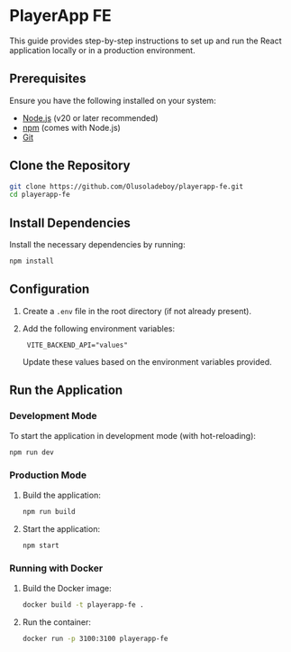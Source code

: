 # PlayerApp FE 

This guide provides step-by-step instructions to set up and run the React application locally or in a production environment.

## Prerequisites

Ensure you have the following installed on your system:

- [Node.js](https://nodejs.org/) (v20 or later recommended)
- [npm](https://www.npmjs.com/) (comes with Node.js)
- [Git](https://git-scm.com/)

## Clone the Repository

```bash
git clone https://github.com/Olusoladeboy/playerapp-fe.git
cd playerapp-fe
```

## Install Dependencies

Install the necessary dependencies by running:

```bash
npm install
```

## Configuration

1. Create a `.env` file in the root directory (if not already present).
2. Add the following environment variables:

   ```env
    VITE_BACKEND_API="values"
   ```

   Update these values based on the environment variables provided.

## Run the Application

### Development Mode

To start the application in development mode (with hot-reloading):

```bash
npm run dev
```

### Production Mode

1. Build the application:

   ```bash
   npm run build
   ```

2. Start the application:

   ```bash
   npm start
   ```

### Running with Docker

1. Build the Docker image:

   ```bash
   docker build -t playerapp-fe .
   ```

2. Run the container:

   ```bash
   docker run -p 3100:3100 playerapp-fe
   ```

